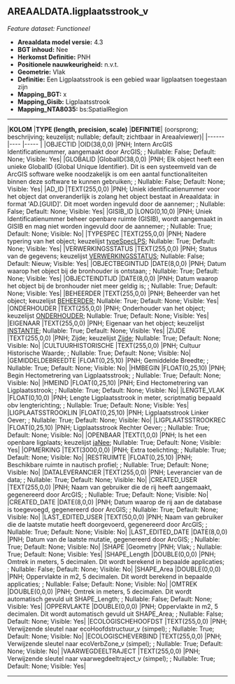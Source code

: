 ## AREAALDATA.ligplaatsstrook_v

*Feature dataset: Functioneel*


* __Areaaldata model versie:__ 4.3
* __BGT inhoud:__ Nee
* __Herkomst Definitie:__ PNH
* __Positionele nauwkeurigheid:__ n.v.t.
* __Geometrie:__ Vlak
* __Definitie:__ Een Ligplaatsstrook is een gebied waar ligplaatsen toegestaan zijn
* __Mapping_BGT:__ x
* __Mapping_Gisib:__ Ligplaatsstrook
* __Mapping_NTA8035:__ bs:SpatialRegion

***

|__KOLOM__                             |__TYPE (length, precision, scale)__          	          |__DEFINITIE__| (oorsprong; beschrijving; keuzelijst; nullable; default; zichtbaar in Areaalviewer)|
|------                              |----                 |-----    |
|OBJECTID                            |OID(38,0,0)          |PNH; Intern ArcGIS Identificatienummer, aangemaakt door ArcGIS; ; Nullable: False; Default: None; Visible: Yes|
|GLOBALID                            |GlobalID(38,0,0)     |PNH; Elk object heeft een unieke GlobalID (Global Unique Identifier). Dit is een systeemveld van de ArcGIS software welke noodzakelijk is om een aantal functionaliteiten binnen deze software te kunnen gebruiken; ; Nullable: False; Default: None; Visible: Yes|
|AD_ID                               |TEXT(255,0,0)        |PNH; Uniek identificatienummer voor het object dat onveranderlijk is zolang het object bestaat in Areaaldata: in format 'AD.[GUID]'. Dit moet worden ingevuld door de aannemer; ; Nullable: False; Default: None; Visible: Yes|
|GISIB_ID                            |LONG(0,10,0)         |PNH; Uniek Identificatienummer beheer openbare ruimte (GISIB), wordt aangemaakt in GISIB en mag niet worden ingevuld door de aannemer; ; Nullable: True; Default: None; Visible: No|
|TYPESPEC                            |TEXT(255,0,0)        |PNH; Nadere typering van het object; keuzelijst [typeSpecLPS](http://provincienh.github.io/Leveren_Geoinformatie/keuzelijsten/typeSpecLPS.html); Nullable: True; Default: None; Visible: Yes|
|VERWERKINGSSTATUS                   |TEXT(255,0,0)        |PNH; Status van de gegevens; keuzelijst [VERWERKINGSSTATUS](http://provincienh.github.io/Leveren_Geoinformatie/keuzelijsten/VERWERKINGSSTATUS.html); Nullable: False; Default: Nieuw; Visible: Yes|
|OBJECTBEGINTIJD                     |DATE(8,0,0)          |PNH; Datum waarop het object bij de bronhouder is ontstaan; ; Nullable: True; Default: None; Visible: Yes|
|OBJECTEINDTIJD                      |DATE(8,0,0)          |PNH; Datum waarop het object bij de bronhouder niet meer geldig is; ; Nullable: True; Default: None; Visible: Yes|
|BEHEERDER                           |TEXT(255,0,0)        |PNH; Beheerder van het object; keuzelijst [BEHEERDER](http://provincienh.github.io/Leveren_Geoinformatie/keuzelijsten/BEHEERDER.html); Nullable: True; Default: None; Visible: Yes|
|ONDERHOUDER                         |TEXT(255,0,0)        |PNH; Onderhouder van het object; keuzelijst [ONDERHOUDER](http://provincienh.github.io/Leveren_Geoinformatie/keuzelijsten/ONDERHOUDER.html); Nullable: True; Default: None; Visible: Yes|
|EIGENAAR                            |TEXT(255,0,0)        |PNH; Eigenaar van het object; keuzelijst [INSTANTIE](http://provincienh.github.io/Leveren_Geoinformatie/keuzelijsten/INSTANTIE.html); Nullable: True; Default: None; Visible: Yes|
|ZIJDE                               |TEXT(255,0,0)        |PNH; Zijde; keuzelijst [Zijde](http://provincienh.github.io/Leveren_Geoinformatie/keuzelijsten/Zijde.html); Nullable: True; Default: None; Visible: No|
|CULTUURHISTORISCHE                  |TEXT(255,0,0)        |PNH; Cultuur Historische Waarde; ; Nullable: True; Default: None; Visible: No|
|GEMIDDELDEBREEDTE                   |FLOAT(0,25,10)       |PNH; Gemiddelde Breedte; ; Nullable: True; Default: None; Visible: No|
|HMBEGIN                             |FLOAT(0,25,10)       |PNH; Begin Hectometrering van Ligplaatsstrook; ; Nullable: True; Default: None; Visible: No|
|HMEIND                              |FLOAT(0,25,10)       |PNH; Eind Hectometrering van Ligplaatsstrook; ; Nullable: True; Default: None; Visible: No|
|LENGTE_VLAK                         |FLOAT(0,10,0)        |PNH; Lengte Ligplaatsstrook in meter, scriptmatig bepaald obv lengterichting; ; Nullable: True; Default: None; Visible: Yes|
|LIGPLAATSSTROOKLIN                  |FLOAT(0,25,10)       |PNH; Ligplaatsstrook Linker Oever; ; Nullable: True; Default: None; Visible: No|
|LIGPLAATSSTROOKREC                  |FLOAT(0,25,10)       |PNH; Ligplaatsstrook Rechter Oever; ; Nullable: True; Default: None; Visible: No|
|OPENBAAR                            |TEXT(1,0,0)          |PNH; Is het een openbare ligplaats; keuzelijst [jaNee](http://provincienh.github.io/Leveren_Geoinformatie/keuzelijsten/jaNee.html); Nullable: True; Default: None; Visible: Yes|
|OPMERKING                           |TEXT(3000,0,0)       |PNH; Extra toelichting; ; Nullable: True; Default: None; Visible: No|
|RESTRUIMTE                          |FLOAT(0,25,10)       |PNH; Beschikbare ruimte in nautisch profiel; ; Nullable: True; Default: None; Visible: No|
|DATALEVERANCIER                     |TEXT(255,0,0)        |PNH; Leverancier van de data; ; Nullable: True; Default: None; Visible: No|
|CREATED_USER                        |TEXT(255,0,0)        |PNH; Naam van gebruiker die de rij heeft aangemaakt, gegenereerd door ArcGIS; ; Nullable: True; Default: None; Visible: No|
|CREATED_DATE                        |DATE(8,0,0)          |PNH; Datum waarop de rij aan de database is toegevoegd, gegenereerd door ArcGIS; ; Nullable: True; Default: None; Visible: No|
|LAST_EDITED_USER                    |TEXT(50,0,0)         |PNH; Naam van gebruiker die de laatste mutatie heeft doorgevoerd, gegenereerd door ArcGIS; ; Nullable: True; Default: None; Visible: No|
|LAST_EDITED_DATE                    |DATE(8,0,0)          |PNH; Datum van de laatste mutatie, gegenereerd door ArcGIS; ; Nullable: True; Default: None; Visible: No|
|SHAPE                               |Geometry             |PNH; Vlak; ; Nullable: True; Default: None; Visible: Yes|
|SHAPE_Length                        |DOUBLE(0,0,0)        |PNH; Omtrek in meters, 5 decimalen. Dit wordt berekend in bepaalde applicaties; ; Nullable: False; Default: None; Visible: No|
|SHAPE_Area                          |DOUBLE(0,0,0)        |PNH; Oppervlakte in m2, 5 decimalen. Dit wordt berekend in bepaalde applicaties; ; Nullable: False; Default: None; Visible: No|
|OMTREK                              |DOUBLE(0,0,0)        |PNH; Omtrek in meters, 5 decimalen. Dit wordt automatisch gevuld uit SHAPE_Length; ; Nullable: False; Default: None; Visible: Yes|
|OPPERVLAKTE                         |DOUBLE(0,0,0)        |PNH; Oppervlakte in m2, 5 decimalen. Dit wordt automatisch gevuld uit SHAPE_Area; ; Nullable: False; Default: None; Visible: Yes|
|ECOLOGISCHEHOOFDST                  |TEXT(255,0,0)        |PNH; Verwijzende sleutel naar ecoHoofdstructuur_v (simpel); ; Nullable: True; Default: None; Visible: No|
|ECOLOGISCHEVERBIND                  |TEXT(255,0,0)        |PNH; Verwijzende sleutel naar ecoVerbZone_v (simpel); ; Nullable: True; Default: None; Visible: No|
|VAARWEGDEELTRAJECT                  |TEXT(255,0,0)        |PNH; Verwijzende sleutel naar vaarwegdeeltraject_v (simpel); ; Nullable: True; Default: None; Visible: Yes|

***
